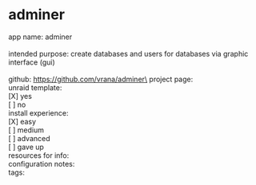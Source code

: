 # adminer

app name: adminer\
\
intended purpose: create databases and users for databases via graphic interface (gui)\
\
github: https://github.com/vrana/adminer\
project page:\
unraid template:\
    [X] yes\
    [ ] no\
install experience:\
    [X] easy\
    [ ] medium\
    [ ] advanced\
    [ ] gave up\
resources for info:\
configuration notes:\
tags:






